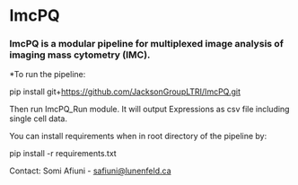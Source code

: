 # ImcPQ

### ImcPQ is a modular pipeline for multiplexed image analysis of imaging mass cytometry (IMC). 


*To run the pipeline:

pip install git+https://github.com/JacksonGroupLTRI/ImcPQ.git

Then run ImcPQ_Run module. It will output Expressions as csv file including single cell data. 

You can install requirements when in root directory of the pipeline by: 

pip install -r requirements.txt


Contact: Somi Afiuni - safiuni@lunenfeld.ca


